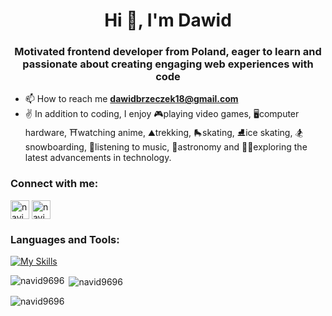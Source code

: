 <h1 align="center">Hi 👋, I'm Dawid</h1>
<h3 align="center">Motivated frontend developer from Poland, eager to learn and passionate about creating engaging web experiences with code</h3>


- 📫 How to reach me **dawidbrzeczek18@gmail.com**
- ✌️ In addition to coding, I enjoy 🎮playing video games, 🖥️computer hardware, ⛩️watching anime, ⛰️trekking, 🛼skating, ⛸️ice skating, 🏂snowboarding, 🎵listening to music, 🔭astronomy and 🧑‍💻exploring the latest advancements in technology.

<h3 align="left">Connect with me:</h3>
<p align="left">
<a href="https://www.codewars.com/users/navid9696" target="blank"><img align="center" src="https://cloud.githubusercontent.com/assets/2475572/4743290/2dcf20cc-5a26-11e4-89fb-62b861e5b29c.png" alt="navid9696" height="30" width="30" /></a>
<a href="https://linkedin.com/in/dawid-brz%C4%99czek" target="blank"><img align="center" src="https://images.crunchbase.com/image/upload/c_pad,h_170,w_170,f_auto,b_white,q_auto:eco,dpr_1/rdp6fcqdcvqqcqn3jz72" alt="navid9696" height="30" width="30" /></a>
</p>

<h3 align="left">Languages and Tools:</h3>

[![My Skills](https://skillicons.dev/icons?i=html,css,sass,js,ts,nextjs,react,tailwind,materialui,gulp,bootstrap,mongodb,nodejs,git,vscode)](https://skillicons.dev)


<p><img align="left" src="https://github-readme-stats.vercel.app/api/top-langs?username=navid9696&show_icons=true&locale=en&layout=compact" alt="navid9696" /></p>

<p>&nbsp;<img align="center" src="https://github-readme-stats.vercel.app/api?username=navid9696&show_icons=true&locale=en" alt="navid9696" /></p>

<p><img align="center" src="https://github-readme-streak-stats.herokuapp.com/?user=navid9696&" alt="navid9696" /></p>
